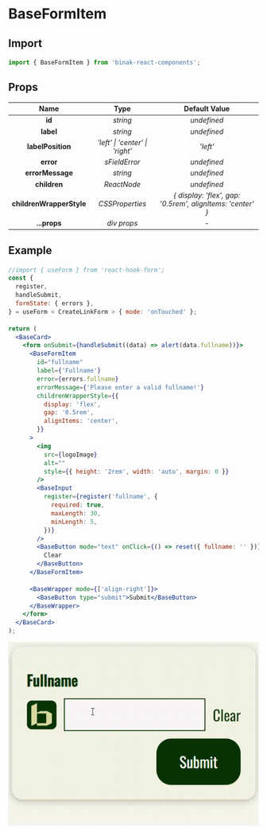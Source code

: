 # BaseFormItem

## Import

```jsx
import { BaseFormItem } from 'binak-react-components';
```

## Props

|           Name           |              Type               |                        Default Value                         |
| :----------------------: | :-----------------------------: | :----------------------------------------------------------: |
|          **id**          |            _string_             |                         _undefined_                          |
|        **label**         |            _string_             |                         _undefined_                          |
|    **labelPosition**     | _'left' \| 'center' \| 'right'_ |                           _'left'_                           |
|        **error**         |          _sFieldError_          |                         _undefined_                          |
|     **errorMessage**     |            _string_             |                         _undefined_                          |
|       **children**       |           _ReactNode_           |                         _undefined_                          |
| **childrenWrapperStyle** |         _CSSProperties_         | _\{ display: 'flex', gap: '0.5rem', alignItems: 'center' \}_ |
|       **...props**       |           _div props_           |                             _-_                              |

## Example

```jsx
//import { useForm } from 'react-hook-form';
const {
  register,
  handleSubmit,
  formState: { errors },
} = useForm < CreateLinkForm > { mode: 'onTouched' };

return (
  <BaseCard>
    <form onSubmit={handleSubmit((data) => alert(data.fullname))}>
      <BaseFormItem
        id="fullname"
        label={'Fullname'}
        error={errors.fullname}
        errorMessage={'Please enter a valid fullname!'}
        childrenWrapperStyle={{
          display: 'flex',
          gap: '0.5rem',
          alignItems: 'center',
        }}
      >
        <img
          src={logoImage}
          alt=""
          style={{ height: '2rem', width: 'auto', margin: 0 }}
        />
        <BaseInput
          register={register('fullname', {
            required: true,
            maxLength: 30,
            minLength: 5,
          })}
        />
        <BaseButton mode="text" onClick={() => reset({ fullname: '' })}>
          Clear
        </BaseButton>
      </BaseFormItem>

      <BaseWrapper mode={['align-right']}>
        <BaseButton type="submit">Submit</BaseButton>
      </BaseWrapper>
    </form>
  </BaseCard>
);
```

![BaseFormItem](./img/baseFormInput.gif)
